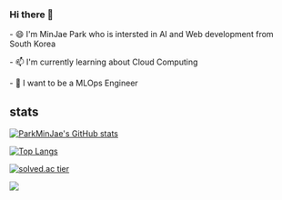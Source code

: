 ### Hi there 👋

<p>- 😄 I'm MinJae Park who is intersted in AI and Web development from South Korea</p>
<p>- 📫 I'm currently learning about Cloud Computing</p>
<p>- 🤔 I want to be a MLOps Engineer</p>

   
## stats
   
[![ParkMinJae's GitHub stats](https://github-readme-stats.vercel.app/api?username=Jeromy0515&show_icons=true&theme=dark)](https://github.com/Jeromy0515/github-readme-stats)
<br>

[![Top Langs](https://github-readme-stats.vercel.app/api/top-langs/?username=Jeromy0515&layout=compact&show_icons=true&theme=dark)](https://github.com/Jeromy0515/github-readme-stats)
<br>

[![solved.ac tier](http://mazassumnida.wtf/api/v2/generate_badge?boj=yoo11052)](https://solved.ac/yoo11052)
 
<a href="https://opgc.me/#/users/jeromy0515" target="_blank"><img src="https://api.opgc.me/githubs/users/jeromy0515/tag/?border=normal" /></a>

<!--
**Jeromy0515/Jeromy0515** is a ✨ _special_ ✨ repository because its `README.md` (this file) appears on your GitHub profile.

Here are some ideas to get you started:

- 🔭 I’m currently working on ...
- 🌱 I’m currently learning ...
- 👯 I’m looking to collaborate on ...
- 🤔 I’m looking for help with ...
- 💬 Ask me about ...
- 📫 How to reach me: ...
- 😄 Pronouns: ...
- ⚡ Fun fact: ...
-->
